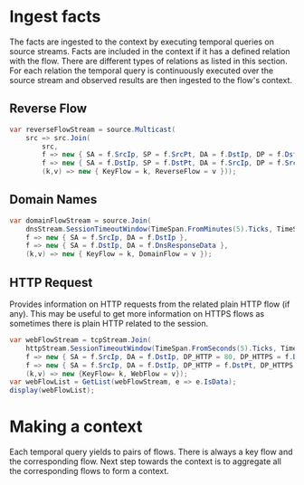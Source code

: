 # Ingest facts

The facts are ingested to the context by executing temporal queries on source streams.
Facts are included in the context if it has a defined relation with the flow. 
There are different types of relations as listed in this section. For each relation
the temporal query is continuously executed over the source stream and observed results are then ingested to the flow's context.

## Reverse Flow

```csharp
var reverseFlowStream = source.Multicast(
    src => src.Join(
        src, 
        f => new { SA = f.SrcIp, SP = f.SrcPt, DA = f.DstIp, DP = f.DstPt }, 
        f => new { SA = f.DstIp, SP = f.DstPt, DA = f.SrcIp, DP = f.SrcPt }, 
        (k,v) => new { KeyFlow = k, ReverseFlow = v }));
```

## Domain Names

```csharp
var domainFlowStream = source.Join(
    dnsStream.SessionTimeoutWindow(TimeSpan.FromMinutes(5).Ticks, TimeSpan.FromMinutes(10).Ticks), 
    f => new { SA = f.SrcIp, DA = f.DstIp }, 
    f => new { SA = f.DstIp, DA = f.DnsResponseData }, 
    (k,v) => new { KeyFlow = k, DomainFlow = v });
```

## HTTP Request 

Provides information on HTTP requests from the related plain HTTP flow (if any). This 
may be useful to get more information on HTTPS flows as sometimes there is plain HTTP
related to the session.

```csharp
var webFlowStream = tcpStream.Join(
    httpStream.SessionTimeoutWindow(TimeSpan.FromSeconds(5).Ticks, TimeSpan.FromSeconds(10).Ticks), 
    f => new { SA = f.SrcIp, DA = f.DstIp, DP_HTTP = 80, DP_HTTPS = f.DstPt }, 
    f => new { SA = f.SrcIp, DA = f.DstIp, DP_HTTP = f.DstPt, DP_HTTPS = 443 }, 
    (k,v) => new {KeyFlow= k, WebFlow = v});
var webFlowList = GetList(webFlowStream, e => e.IsData);
display(webFlowList);
```


# Making a context
Each temporal query yields to pairs of flows. There is always a key flow and the corresponding 
flow. Next step towards the context is to aggregate all the corresponding flows to form a context.

```csharp

```
